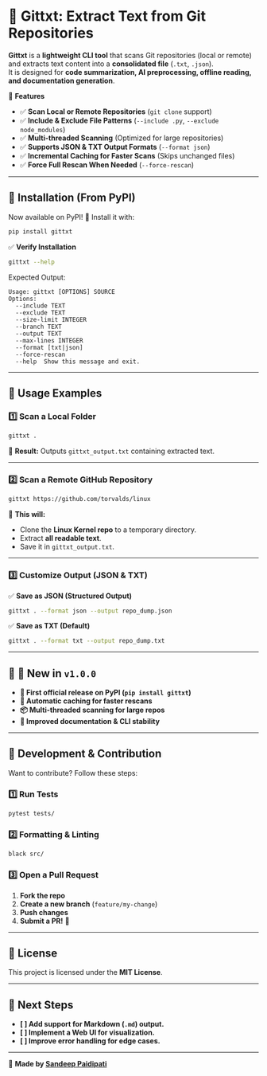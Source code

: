 # 📝 Gittxt: Extract Text from Git Repositories

**Gittxt** is a **lightweight CLI tool** that scans Git repositories (local or remote) and extracts text content into a **consolidated file** (`.txt`, `.json`).  
It is designed for **code summarization, AI preprocessing, offline reading, and documentation generation**.

🚀 **Features**  
- ✅ **Scan Local or Remote Repositories** (`git clone` support)  
- ✅ **Include & Exclude File Patterns** (`--include .py`, `--exclude node_modules`)  
- ✅ **Multi-threaded Scanning** (Optimized for large repositories)  
- ✅ **Supports JSON & TXT Output Formats** (`--format json`)  
- ✅ **Incremental Caching for Faster Scans** (Skips unchanged files)  
- ✅ **Force Full Rescan When Needed** (`--force-rescan`)  

---

## 📌 Installation (From PyPI)
Now available on PyPI! 🎉 Install it with:
```bash
pip install gittxt
```

✅ **Verify Installation**
```bash
gittxt --help
```
Expected Output:
```
Usage: gittxt [OPTIONS] SOURCE
Options:
  --include TEXT
  --exclude TEXT
  --size-limit INTEGER
  --branch TEXT
  --output TEXT
  --max-lines INTEGER
  --format [txt|json]
  --force-rescan
  --help  Show this message and exit.
```

---

## 📌 Usage Examples

### **1️⃣ Scan a Local Folder**
```bash
gittxt .
```
📌 **Result:** Outputs `gittxt_output.txt` containing extracted text.

---

### **2️⃣ Scan a Remote GitHub Repository**
```bash
gittxt https://github.com/torvalds/linux
```
📌 **This will:**
- Clone the **Linux Kernel repo** to a temporary directory.
- Extract **all readable text**.
- Save it in `gittxt_output.txt`.

---

### **3️⃣ Customize Output (JSON & TXT)**
✅ **Save as JSON (Structured Output)**
```bash
gittxt . --format json --output repo_dump.json
```

✅ **Save as TXT (Default)**
```bash
gittxt . --format txt --output repo_dump.txt
```

---

## 📌 🚀 New in `v1.0.0`
- **🎉 First official release on PyPI (`pip install gittxt`)**
- **🔄 Automatic caching for faster rescans**
- **📦 Multi-threaded scanning for large repos**
- **📝 Improved documentation & CLI stability**

---

## 📌 Development & Contribution
Want to contribute? Follow these steps:

### **1️⃣ Run Tests**
```bash
pytest tests/
```

### **2️⃣ Formatting & Linting**
```bash
black src/
```

### **3️⃣ Open a Pull Request**
1. **Fork the repo**
2. **Create a new branch** (`feature/my-change`)
3. **Push changes**
4. **Submit a PR!** 🚀

---

## 📌 License
This project is licensed under the **MIT License**.

---

## **🚀 Next Steps**
- **[ ] Add support for Markdown (`.md`) output.**
- **[ ] Implement a Web UI for visualization.**
- **[ ] Improve error handling for edge cases.**

---

📌 **Made by [Sandeep Paidipati](https://github.com/sandy-sp)**
```